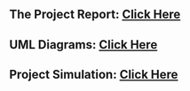 ## The Project Report: [Click Here](https://drive.google.com/drive/u/1/folders/166KzxqceB7Tzeb572aWgHYWb8OhURXLO)
## UML Diagrams: [Click Here](https://drive.google.com/drive/u/1/folders/1bfOGCPmQr7eq6qmfSIrw_CtDqZECRBa-)
## Project Simulation: [Click Here](https://drive.google.com/drive/u/1/folders/1Z4mVcLTl9sskcXKy9R-a_nl1QgxCySwb)
